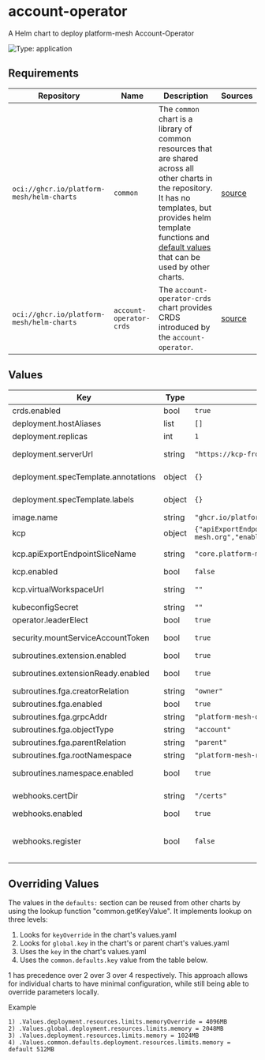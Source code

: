 # account-operator

A Helm chart to deploy platform-mesh Account-Operator

![Type: application](https://img.shields.io/badge/Type-application-informational?style=flat-square)

## Requirements

| Repository | Name | Description | Sources |
|------------|------|-------------|---------|
| `oci://ghcr.io/platform-mesh/helm-charts` | `common` | The `common` chart is a library of common resources that are shared across all other charts in the repository. It has no templates, but provides helm template functions and [default values](https://github.com/platform-mesh/helm-charts/blob/main/charts/common/values.yaml) that can be used by other charts. |[source](https://github.com/platform-mesh/helm-charts/tree/main/charts/common)|
| `oci://ghcr.io/platform-mesh/helm-charts` | `account-operator-crds` | The `account-operator-crds` chart provides CRDS introduced by the `account-operator`. |[source](https://github.com/platform-mesh/helm-charts/tree/main/charts/account-operator-crds)|
## Values
| Key | Type | Default | Description |
|-----|------|---------|-------------|
| crds.enabled | bool | `true` | Enable CRDs |
| deployment.hostAliases | list | `[]` |  |
| deployment.replicas | int | `1` |  |
| deployment.serverUrl | string | `"https://kcp-front-proxy.openmfp-system:8443"` | The service account name for the deployment |
| deployment.specTemplate.annotations | object | `{}` | The annotations for the deployment |
| deployment.specTemplate.labels | object | `{}` | The labels for the deployment |
| image.name | string | `"ghcr.io/platform-mesh/account-operator"` | The image repository |
| kcp | object | `{"apiExportEndpointSliceName":"core.platform-mesh.org","enabled":false,"virtualWorkspaceUrl":""}` | The KCP configuration |
| kcp.apiExportEndpointSliceName | string | `"core.platform-mesh.org"` | KCP APIExportEndpointSliceName |
| kcp.enabled | bool | `false` | Enable KCP |
| kcp.virtualWorkspaceUrl | string | `""` | The URL for the virtual workspace |
| kubeconfigSecret | string | `""` | The secret for kubeconfig |
| operator.leaderElect | bool | `true` |  |
| security.mountServiceAccountToken | bool | `true` | Mount the service account token |
| subroutines.extension.enabled | bool | `true` | Enable extension subroutines |
| subroutines.extensionReady.enabled | bool | `true` | Enable extension ready subroutines |
| subroutines.fga.creatorRelation | string | `"owner"` | The creator relation for FGA |
| subroutines.fga.enabled | bool | `true` | Enable FGA subroutines |
| subroutines.fga.grpcAddr | string | `"platform-mesh-openfga:8081"` | The gRPC address for FGA |
| subroutines.fga.objectType | string | `"account"` | The object type for FGA |
| subroutines.fga.parentRelation | string | `"parent"` | The parent relation for FGA |
| subroutines.fga.rootNamespace | string | `"platform-mesh-root"` | The root namespace for FGA |
| subroutines.namespace.enabled | bool | `true` | Enable namespace subroutines |
| webhooks.certDir | string | `"/certs"` | The directory for webhook certificates |
| webhooks.enabled | bool | `true` | Enable webhooks |
| webhooks.register | bool | `false` | Register webhooks, flag to toggle if webhooks should be registered on the runtime cluster |

## Overriding Values

The values in the `defaults:` section can be reused from other charts by using the lookup function "common.getKeyValue". It implements lookup on three levels:

1. Looks for `keyOverride` in the chart's values.yaml
2. Looks for `global.key` in the chart's or parent chart's values.yaml
3. Uses the `key` in the chart's values.yaml
4. Uses the `common.defaults.key` value from the table below.

1 has precedence over 2 over 3 over 4 respectively. This approach allows for individual charts to have minimal configuration, while still being able to override parameters locally.

Example
```
1) .Values.deployment.resources.limits.memoryOverride = 4096MB
2) .Values.global.deployment.resources.limits.memory = 2048MB
3) .Values.deployment.resources.limits.memory = 1024MB
4) .Values.common.defaults.deployment.resources.limits.memory = default 512MB
```
